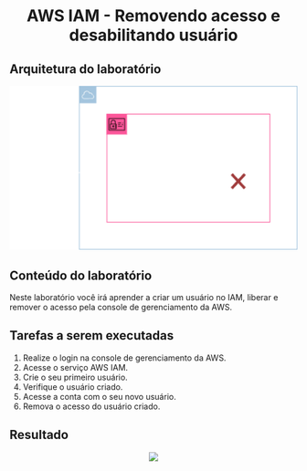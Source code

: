 <h1 align=center> AWS IAM - Removendo acesso e desabilitando usuário </h1>

<h2>Arquitetura do laboratório</h2>

<div align=center>
    <img width="800px" src="./../../../assets/imgs/labs/IAM/lab-6-arch.png">
</div>

<h2> Conteúdo do laboratório </h2>

Neste laboratório você irá aprender a criar um usuário no IAM, liberar e remover o acesso pela console de gerenciamento da AWS.

<h2>Tarefas a serem executadas</h2>

1. Realize o login na console de gerenciamento da AWS.
2. Acesse o serviço AWS IAM.
3. Crie o seu primeiro usuário.
4. Verifique o usuário criado.
5. Acesse a conta com o seu novo usuário.
6. Remova o acesso do usuário criado.

<h2>Resultado</h2>

<div align=center>
    <img width="800px" src="./../../../assets/imgs/labs/IAM/lab-6-resultado.png">
</div>